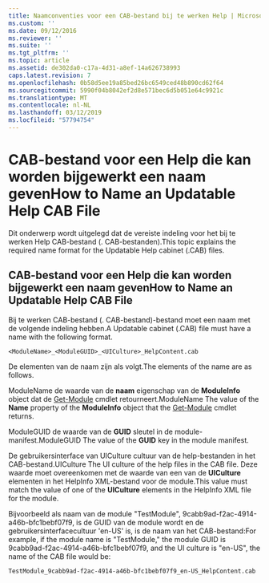 ```yaml
---
title: Naamconventies voor een CAB-bestand bij te werken Help | Microsoft Docs
ms.custom: ''
ms.date: 09/12/2016
ms.reviewer: ''
ms.suite: ''
ms.tgt_pltfrm: ''
ms.topic: article
ms.assetid: de302da0-c17a-4d31-a8ef-14a626738993
caps.latest.revision: 7
ms.openlocfilehash: 0b58d5ee19a85bed26bc6549ced48b890cd62f64
ms.sourcegitcommit: 5990f04b8042ef2d8e571bec6d5b051e64c9921c
ms.translationtype: MT
ms.contentlocale: nl-NL
ms.lasthandoff: 03/12/2019
ms.locfileid: "57794754"
---
```

# <a name="how-to-name-an-updatable-help-cab-file"></a><span data-ttu-id="651b0-102">CAB-bestand voor een Help die kan worden bijgewerkt een naam geven</span><span class="sxs-lookup"><span data-stu-id="651b0-102">How to Name an Updatable Help CAB File</span></span>

<span data-ttu-id="651b0-103">Dit onderwerp wordt uitgelegd dat de vereiste indeling voor het bij te werken Help CAB-bestand (. CAB-bestanden).</span><span class="sxs-lookup"><span data-stu-id="651b0-103">This topic explains the required name format for the Updatable Help cabinet (.CAB) files.</span></span>

## <a name="how-to-name-an-updatable-help-cab-file"></a><span data-ttu-id="651b0-104">CAB-bestand voor een Help die kan worden bijgewerkt een naam geven</span><span class="sxs-lookup"><span data-stu-id="651b0-104">How to Name an Updatable Help CAB File</span></span>

<span data-ttu-id="651b0-105">Bij te werken CAB-bestand (. CAB-bestand)-bestand moet een naam met de volgende indeling hebben.</span><span class="sxs-lookup"><span data-stu-id="651b0-105">A Updatable cabinet (.CAB) file must have a name with the following format.</span></span>

`<ModuleName>_<ModuleGUID>_<UICulture>_HelpContent.cab`

<span data-ttu-id="651b0-106">De elementen van de naam zijn als volgt.</span><span class="sxs-lookup"><span data-stu-id="651b0-106">The elements of the name are as follows.</span></span>

<span data-ttu-id="651b0-107">ModuleName de waarde van de **naam** eigenschap van de **ModuleInfo** object dat de [Get-Module](/powershell/module/Microsoft.PowerShell.Core/Get-Module) cmdlet retourneert.</span><span class="sxs-lookup"><span data-stu-id="651b0-107">ModuleName The value of the **Name** property of the **ModuleInfo** object that the [Get-Module](/powershell/module/Microsoft.PowerShell.Core/Get-Module) cmdlet returns.</span></span>

<span data-ttu-id="651b0-108">ModuleGUID de waarde van de **GUID** sleutel in de module-manifest.</span><span class="sxs-lookup"><span data-stu-id="651b0-108">ModuleGUID The value of the **GUID** key in the module manifest.</span></span>

<span data-ttu-id="651b0-109">De gebruikersinterface van UICulture cultuur van de help-bestanden in het CAB-bestand.</span><span class="sxs-lookup"><span data-stu-id="651b0-109">UICulture The UI culture of the help files in the CAB file.</span></span> <span data-ttu-id="651b0-110">Deze waarde moet overeenkomen met de waarde van een van de **UICulture** elementen in het HelpInfo XML-bestand voor de module.</span><span class="sxs-lookup"><span data-stu-id="651b0-110">This value must match the value of one of the **UICulture** elements in the HelpInfo XML file for the module.</span></span>

<span data-ttu-id="651b0-111">Bijvoorbeeld als naam van de module "TestModule", 9cabb9ad-f2ac-4914-a46b-bfc1bebf07f9, is de GUID van de module wordt en de gebruikersinterfacecultuur 'en-US' is, is de naam van het CAB-bestand:</span><span class="sxs-lookup"><span data-stu-id="651b0-111">For example, if the module name is "TestModule," the module GUID is 9cabb9ad-f2ac-4914-a46b-bfc1bebf07f9, and the UI culture is "en-US", the name of the CAB file would be:</span></span>

`TestModule_9cabb9ad-f2ac-4914-a46b-bfc1bebf07f9_en-US_HelpContent.cab`